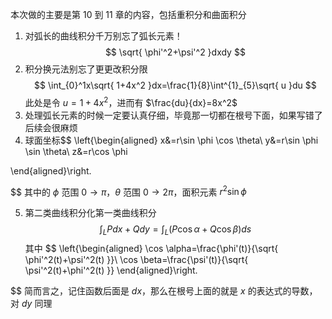 本次做的主要是第 10 到 11 章的内容，包括重积分和曲面积分

1. 对弧长的曲线积分千万别忘了弧长元素！
$$
\sqrt{ \phi'^2+\psi'^2 }dxdy
$$
2. 积分换元法别忘了更更改积分限$$
\int_{0}^1x\sqrt{ 1+4x^2 }dx=\frac{1}{8}\int^{1}_{5}\sqrt{ u }du
$$ 此处是令 $u=1+4x^2$，进而有 $\frac{du}{dx}=8x^2$
3. 处理弧长元素的时候一定要认真仔细，毕竟那一切都在根号下面，如果写错了后续会很麻烦
4. 球面坐标$$
\left\{\begin{aligned}
x&=r\sin \phi \cos \theta\\
y&=r\sin \phi \sin \theta\\
z&=r\cos \phi

\end{aligned}\right.

$$ 其中的 $\phi$ 范围 $0\to\pi$，$\theta$ 范围 $0\to 2\pi$，面积元素 $r^2\sin \phi$


 5. 第二类曲线积分化第一类曲线积分$$
\int_{L}Pdx+Qdy=\int_{L}(P\cos \alpha+Q\cos \beta)ds
$$ 其中 $$
\left\{\begin{aligned}
\cos \alpha=\frac{\phi'(t)}{\sqrt{ \phi'^2(t)+\psi'^2(t) }}\\
\cos \beta=\frac{\psi'(t)}{\sqrt{ \psi'^2(t)+\phi'^2(t) }}
\end{aligned}\right.

$$ 简而言之，记住函数后面是 $dx$，那么在根号上面的就是 $x$ 的表达式的导数，对 $dy$ 同理